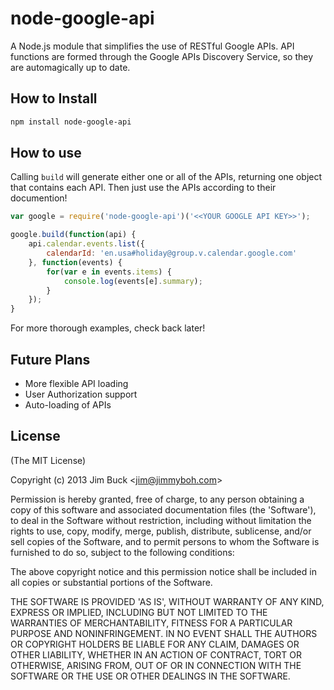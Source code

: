 # node-google-api

A Node.js module that simplifies the use of RESTful Google APIs.  API functions are formed through the Google APIs Discovery Service, so they are automagically up to date.

## How to Install

```bash
npm install node-google-api
```



## How to use

Calling `build` will generate either one or all of the APIs, returning one object that contains each API. Then just use the APIs according to their documention!

```js
var google = require('node-google-api')('<<YOUR GOOGLE API KEY>>');

google.build(function(api) {
	api.calendar.events.list({
		calendarId: 'en.usa#holiday@group.v.calendar.google.com'
	}, function(events) {
		for(var e in events.items) {
			console.log(events[e].summary);
		}
	});
}
```

For more thorough examples, check back later! 

## Future Plans
<ul>
	<li>More flexible API loading</li>
	<li>User Authorization support</li>
	<li>Auto-loading of APIs</li>
</ul>

## License 

(The MIT License)

Copyright (c) 2013 Jim Buck &lt;jim@jimmyboh.com&gt;

Permission is hereby granted, free of charge, to any person obtaining
a copy of this software and associated documentation files (the
'Software'), to deal in the Software without restriction, including
without limitation the rights to use, copy, modify, merge, publish,
distribute, sublicense, and/or sell copies of the Software, and to
permit persons to whom the Software is furnished to do so, subject to
the following conditions:

The above copyright notice and this permission notice shall be
included in all copies or substantial portions of the Software.

THE SOFTWARE IS PROVIDED 'AS IS', WITHOUT WARRANTY OF ANY KIND,
EXPRESS OR IMPLIED, INCLUDING BUT NOT LIMITED TO THE WARRANTIES OF
MERCHANTABILITY, FITNESS FOR A PARTICULAR PURPOSE AND NONINFRINGEMENT.
IN NO EVENT SHALL THE AUTHORS OR COPYRIGHT HOLDERS BE LIABLE FOR ANY
CLAIM, DAMAGES OR OTHER LIABILITY, WHETHER IN AN ACTION OF CONTRACT,
TORT OR OTHERWISE, ARISING FROM, OUT OF OR IN CONNECTION WITH THE
SOFTWARE OR THE USE OR OTHER DEALINGS IN THE SOFTWARE.